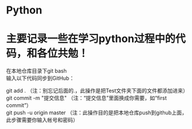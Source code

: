 # Python

# 主要记录一些在学习python过程中的代码，和各位共勉！



在本地仓库目录下git bash   
输入以下代码同步到GitHub：  

git add .                   （注：别忘记后面的.，此操作是把Test文件夹下面的文件都添加进来）  
git commit  -m  "提交信息"   （注：“提交信息”里面换成你需要，如“first commit”）  
git push -u origin master   （注：此操作目的是把本地仓库push到github上面，此步骤需要你输入帐号和密码）  
